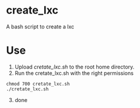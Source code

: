 # create_lxc
A bash script to create a lxc 

# Use
1) Upload *cretate_lxc.sh* to the root home directory.
2) Run the cretate_lxc.sh with the right permissions
```
chmod 700 cretate_lxc.sh
./cretate_lxc.sh
```
3) done
